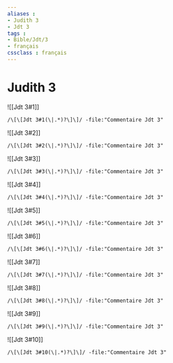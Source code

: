 ```yaml
---
aliases : 
- Judith 3
- Jdt 3
tags : 
- Bible/Jdt/3
- français
cssclass : français
---
```


# Judith 3

![[Jdt 3#1]]

```query
/\[\[Jdt 3#1(\|.*)?\]\]/ -file:"Commentaire Jdt 3"
```

![[Jdt 3#2]]

```query
/\[\[Jdt 3#2(\|.*)?\]\]/ -file:"Commentaire Jdt 3"
```

![[Jdt 3#3]]

```query
/\[\[Jdt 3#3(\|.*)?\]\]/ -file:"Commentaire Jdt 3"
```

![[Jdt 3#4]]

```query
/\[\[Jdt 3#4(\|.*)?\]\]/ -file:"Commentaire Jdt 3"
```

![[Jdt 3#5]]

```query
/\[\[Jdt 3#5(\|.*)?\]\]/ -file:"Commentaire Jdt 3"
```

![[Jdt 3#6]]

```query
/\[\[Jdt 3#6(\|.*)?\]\]/ -file:"Commentaire Jdt 3"
```

![[Jdt 3#7]]

```query
/\[\[Jdt 3#7(\|.*)?\]\]/ -file:"Commentaire Jdt 3"
```

![[Jdt 3#8]]

```query
/\[\[Jdt 3#8(\|.*)?\]\]/ -file:"Commentaire Jdt 3"
```

![[Jdt 3#9]]

```query
/\[\[Jdt 3#9(\|.*)?\]\]/ -file:"Commentaire Jdt 3"
```

![[Jdt 3#10]]

```query
/\[\[Jdt 3#10(\|.*)?\]\]/ -file:"Commentaire Jdt 3"
```

